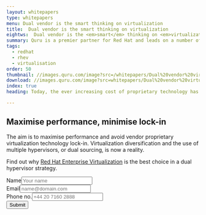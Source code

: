 ```yaml
---
layout: whitepapers
type: whitepapers
menu: Dual vendor is the smart thinking on virtualization
title:  Dual vendor is the smart thinking on virtualization
eightws:  Dual vendor is the <em>smart</em> thinking on <em>virtualization</em>
summary: Quru is a premier partner for Red Hat and leads on a number of infrastructure technologies including Ansible, OpenShift and Virtualisation. Quru will always give best advice and can reduce your infrastructure costs.
tags:
  - redhat
  - rhev
  - virtualisation
order: 50
thumbnail: //images.quru.com/image?src=/whitepapers/Dual%20vendor%20virtualization%20WP.pdf.d/page-00001.png&bottom=0.30312&right=0.48899&left=0.04405&top=0.06875
download: //images.quru.com/image?src=whitepapers/Dual%20vendor%20virtualization%20WP.pdf
index: true
heading: Today, the ever increasing cost of proprietary technology has driven many end-users to develop a dual hypervisor strategy – deploying mission-critical databases and big production workloads on different hypervisors.

---
```


## Maximise performance, minimise lock-in

The aim is to maximise performance and avoid vendor proprietary virtualization technology lock-in. Virtualization diversification and the use of multiple hypervisors, or dual sourcing, is now a reality.

Find out why <a href="/redhat/rhev.html">Red Hat Enterprise Virtualization</a> is the best choice in a dual hypervisor strategy.

<form name="contacts" method="post" action="/emailform" onsubmit="return emailform(this)" data-use-ajax="no">
    <div class="field"><label for="realname">Name</label><input name="realname" maxlength="50" placeholder="Your name" type="text"></div>
    <div class="field"><label for="email">Email</label><input name="email" placeholder="name@domain.com" type="email"></div>
    <div class="field"><label for="phone">Phone no.</label><input name="phone" placeholder="+44 20 7160 2888" type="tel"></div>
    <input id="email_submit" class="button" value="Submit" type="submit">
    <input name="token" value=".eJy9jkEOgjAQRa9CunCDoaJBEhOiCw-gK5ak0gFGoYNDC4nGu1tj1Bu4_P8n7_27YNDIUFqxEVJip2oYoqtjF5XUSWKs0ah2O3CZTQ1a6FUPPMi9U204gtHE4YhsfcSbskgmzA9Rr6uZslaVTRaLubB0AVNY7MBL4mSZxukiXifRym_ATFz84YTHY49gXg40Fe0-fL8N7nR-24--DH6OQNNkWlI6qIiD_NuLxxOlWnBM.wfK1Qq-v-inqzk9wNkXnbft0OR8" type="hidden">     </form>

